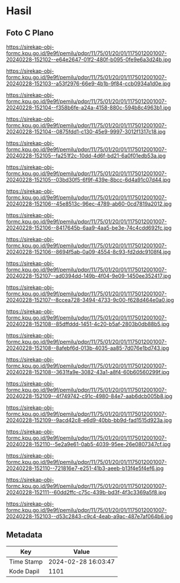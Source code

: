 # Hasil

## Foto C Plano

https://sirekap-obj-formc.kpu.go.id/9e9f/pemilu/pdpr/11/75/01/20/01/1175012001007-20240228-152102--e64e2647-01f2-480f-b095-0fe9e6a3d24b.jpg

https://sirekap-obj-formc.kpu.go.id/9e9f/pemilu/pdpr/11/75/01/20/01/1175012001007-20240228-152103--a53f2976-66e9-4b1b-9f84-ccb0934a1d0e.jpg

https://sirekap-obj-formc.kpu.go.id/9e9f/pemilu/pdpr/11/75/01/20/01/1175012001007-20240228-152104--f358b6fe-a24a-4158-880c-594b8c4963b1.jpg

https://sirekap-obj-formc.kpu.go.id/9e9f/pemilu/pdpr/11/75/01/20/01/1175012001007-20240228-152104--0875fdd1-c130-45e9-9997-3012f1317c18.jpg

https://sirekap-obj-formc.kpu.go.id/9e9f/pemilu/pdpr/11/75/01/20/01/1175012001007-20240228-152105--fa251f2c-10dd-4d6f-bd21-6a0f01edb53a.jpg

https://sirekap-obj-formc.kpu.go.id/9e9f/pemilu/pdpr/11/75/01/20/01/1175012001007-20240228-152105--03bd30f5-6f9f-439e-8bcc-6d4a91c07d44.jpg

https://sirekap-obj-formc.kpu.go.id/9e9f/pemilu/pdpr/11/75/01/20/01/1175012001007-20240228-152106--45e8513c-96ec-4789-ab60-0cd7819a2012.jpg

https://sirekap-obj-formc.kpu.go.id/9e9f/pemilu/pdpr/11/75/01/20/01/1175012001007-20240228-152106--8417645b-6aa9-4aa5-be3e-74c4cdd692fc.jpg

https://sirekap-obj-formc.kpu.go.id/9e9f/pemilu/pdpr/11/75/01/20/01/1175012001007-20240228-152106--8694f5ab-0a09-4554-8c93-fd2ddc9108f4.jpg

https://sirekap-obj-formc.kpu.go.id/9e9f/pemilu/pdpr/11/75/01/20/01/1175012001007-20240228-152107--ad0394dd-149b-4f04-9e09-1450ee352417.jpg

https://sirekap-obj-formc.kpu.go.id/9e9f/pemilu/pdpr/11/75/01/20/01/1175012001007-20240228-152107--8ccea728-3494-4733-9c00-f628d464e0a0.jpg

https://sirekap-obj-formc.kpu.go.id/9e9f/pemilu/pdpr/11/75/01/20/01/1175012001007-20240228-152108--85dffddd-1451-4c20-b5af-2803b0db88b5.jpg

https://sirekap-obj-formc.kpu.go.id/9e9f/pemilu/pdpr/11/75/01/20/01/1175012001007-20240228-152108--8afebf6d-013b-4035-aa85-7d076e1bd743.jpg

https://sirekap-obj-formc.kpu.go.id/9e9f/pemilu/pdpr/11/75/01/20/01/1175012001007-20240228-152108--3631fa9e-3082-43a1-a8f4-60b60560299f.jpg

https://sirekap-obj-formc.kpu.go.id/9e9f/pemilu/pdpr/11/75/01/20/01/1175012001007-20240228-152109--4f749742-c91c-4980-84e7-aab6dcb005b8.jpg

https://sirekap-obj-formc.kpu.go.id/9e9f/pemilu/pdpr/11/75/01/20/01/1175012001007-20240228-152109--9acd42c8-e6d9-40bb-bb9d-fad1515d923a.jpg

https://sirekap-obj-formc.kpu.go.id/9e9f/pemilu/pdpr/11/75/01/20/01/1175012001007-20240228-152110--5e2a9e61-0ab5-4039-95ee-26e0807347cf.jpg

https://sirekap-obj-formc.kpu.go.id/9e9f/pemilu/pdpr/11/75/01/20/01/1175012001007-20240228-152110--721816e7-e251-41b3-aeeb-b13f4e5f4ef6.jpg

https://sirekap-obj-formc.kpu.go.id/9e9f/pemilu/pdpr/11/75/01/20/01/1175012001007-20240228-152111--60dd2ffc-c75c-439b-bd3f-4f3c3369a5f8.jpg

https://sirekap-obj-formc.kpu.go.id/9e9f/pemilu/pdpr/11/75/01/20/01/1175012001007-20240228-152103--d53c2843-c9c4-4eab-a9ac-487e7af064b6.jpg


## Metadata

| Key        | Value               |
| ---------- | ------------------- |
| Time Stamp | 2024-02-28 16:03:47 |
| Kode Dapil | 1101                |



